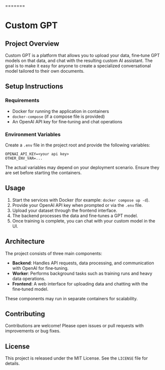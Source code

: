 =======
# Custom GPT

## Project Overview
Custom GPT is a platform that allows you to upload your data, fine‑tune GPT models on that data, and chat with the resulting custom AI assistant. The goal is to make it easy for anyone to create a specialized conversational model tailored to their own documents.

## Setup Instructions

### Requirements
- Docker for running the application in containers
- `docker-compose` (if a compose file is provided)
- An OpenAI API key for fine‑tuning and chat operations

### Environment Variables
Create a `.env` file in the project root and provide the following variables:

```
OPENAI_API_KEY=<your api key>
OTHER_ENV_VAR=...
```

The actual variables may depend on your deployment scenario. Ensure they are set before starting the containers.

## Usage
1. Start the services with Docker (for example: `docker compose up -d`).
2. Provide your OpenAI API key when prompted or via the `.env` file.
3. Upload your dataset through the frontend interface.
4. The backend processes the data and fine‑tunes a GPT model.
5. Once training is complete, you can chat with your custom model in the UI.

## Architecture
The project consists of three main components:

- **Backend**: Handles API requests, data processing, and communication with OpenAI for fine‑tuning.
- **Worker**: Performs background tasks such as training runs and heavy data operations.
- **Frontend**: A web interface for uploading data and chatting with the fine‑tuned model.

These components may run in separate containers for scalability.

## Contributing
Contributions are welcome! Please open issues or pull requests with improvements or bug fixes.

## License
This project is released under the MIT License. See the `LICENSE` file for details.



